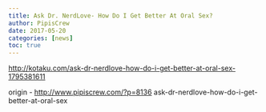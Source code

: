 ```yaml
---
title: Ask Dr. NerdLove- How Do I Get Better At Oral Sex?
author: PipisCrew
date: 2017-05-20
categories: [news]
toc: true
---
```


http://kotaku.com/ask-dr-nerdlove-how-do-i-get-better-at-oral-sex-1795381611

origin - http://www.pipiscrew.com/?p=8136 ask-dr-nerdlove-how-do-i-get-better-at-oral-sex